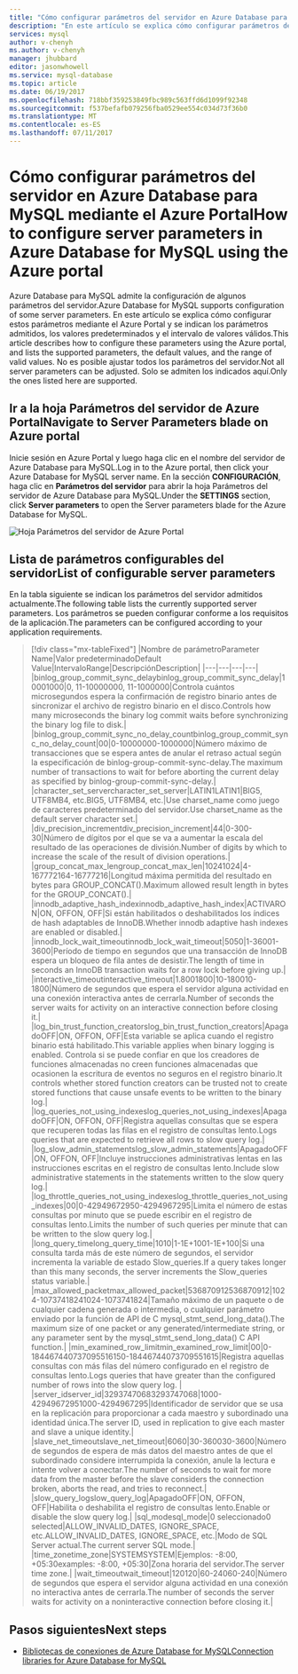 ```yaml
---
title: "Cómo configurar parámetros del servidor en Azure Database para MySQL | Microsoft Docs"
description: "En este artículo se explica cómo configurar parámetros del servidor en Azure Database para MySQL mediante el Azure Portal."
services: mysql
author: v-chenyh
ms.author: v-chenyh
manager: jhubbard
editor: jasonwhowell
ms.service: mysql-database
ms.topic: article
ms.date: 06/19/2017
ms.openlocfilehash: 718bbf359253849fbc989c563ffd6d1099f92348
ms.sourcegitcommit: f537befafb079256fba0529ee554c034d73f36b0
ms.translationtype: MT
ms.contentlocale: es-ES
ms.lasthandoff: 07/11/2017
---
```

# <a name="how-to-configure-server-parameters-in-azure-database-for-mysql-using-the-azure-portal"></a><span data-ttu-id="4a631-103">Cómo configurar parámetros del servidor en Azure Database para MySQL mediante el Azure Portal</span><span class="sxs-lookup"><span data-stu-id="4a631-103">How to configure server parameters in Azure Database for MySQL using the Azure portal</span></span>

<span data-ttu-id="4a631-104">Azure Database para MySQL admite la configuración de algunos parámetros del servidor.</span><span class="sxs-lookup"><span data-stu-id="4a631-104">Azure Database for MySQL supports configuration of some server parameters.</span></span> <span data-ttu-id="4a631-105">En este artículo se explica cómo configurar estos parámetros mediante el Azure Portal y se indican los parámetros admitidos, los valores predeterminados y el intervalo de valores válidos.</span><span class="sxs-lookup"><span data-stu-id="4a631-105">This article describes how to configure these parameters using the Azure portal, and lists the supported parameters, the default values, and the range of valid values.</span></span> <span data-ttu-id="4a631-106">No es posible ajustar todos los parámetros del servidor.</span><span class="sxs-lookup"><span data-stu-id="4a631-106">Not all server parameters can be adjusted.</span></span> <span data-ttu-id="4a631-107">Solo se admiten los indicados aquí.</span><span class="sxs-lookup"><span data-stu-id="4a631-107">Only the ones listed here are supported.</span></span>

## <a name="navigate-to-server-parameters-blade-on-azure-portal"></a><span data-ttu-id="4a631-108">Ir a la hoja Parámetros del servidor de Azure Portal</span><span class="sxs-lookup"><span data-stu-id="4a631-108">Navigate to Server Parameters blade on Azure portal</span></span>

<span data-ttu-id="4a631-109">Inicie sesión en Azure Portal y luego haga clic en el nombre del servidor de Azure Database para MySQL.</span><span class="sxs-lookup"><span data-stu-id="4a631-109">Log in to the Azure portal, then click your Azure Database for MySQL server name.</span></span> <span data-ttu-id="4a631-110">En la sección **CONFIGURACIÓN**, haga clic en **Parámetros del servidor** para abrir la hoja Parámetros del servidor de Azure Database para MySQL.</span><span class="sxs-lookup"><span data-stu-id="4a631-110">Under the **SETTINGS** section, click **Server parameters** to open the Server parameters blade for the Azure Database for MySQL.</span></span>

![Hoja Parámetros del servidor de Azure Portal](./media/howto-server-parameters/auzre-portal-server-parameters.png)

## <a name="list-of-configurable-server-parameters"></a><span data-ttu-id="4a631-112">Lista de parámetros configurables del servidor</span><span class="sxs-lookup"><span data-stu-id="4a631-112">List of configurable server parameters</span></span>

<span data-ttu-id="4a631-113">En la tabla siguiente se indican los parámetros del servidor admitidos actualmente.</span><span class="sxs-lookup"><span data-stu-id="4a631-113">The following table lists the currently supported server parameters.</span></span> <span data-ttu-id="4a631-114">Los parámetros se pueden configurar conforme a los requisitos de la aplicación.</span><span class="sxs-lookup"><span data-stu-id="4a631-114">The parameters can be configured according to your application requirements.</span></span>

> [!div class="mx-tableFixed"]
|<span data-ttu-id="4a631-115">Nombre de parámetro</span><span class="sxs-lookup"><span data-stu-id="4a631-115">Parameter Name</span></span>|<span data-ttu-id="4a631-116">Valor predeterminado</span><span class="sxs-lookup"><span data-stu-id="4a631-116">Default Value</span></span>|<span data-ttu-id="4a631-117">Intervalo</span><span class="sxs-lookup"><span data-stu-id="4a631-117">Range</span></span>|<span data-ttu-id="4a631-118">Descripción</span><span class="sxs-lookup"><span data-stu-id="4a631-118">Description</span></span>|
|---|---|---|---|
|<span data-ttu-id="4a631-119">binlog_group_commit_sync_delay</span><span class="sxs-lookup"><span data-stu-id="4a631-119">binlog_group_commit_sync_delay</span></span>|<span data-ttu-id="4a631-120">1000</span><span class="sxs-lookup"><span data-stu-id="4a631-120">1000</span></span>|<span data-ttu-id="4a631-121">0, 11-1000000</span><span class="sxs-lookup"><span data-stu-id="4a631-121">0, 11-1000000</span></span>|<span data-ttu-id="4a631-122">Controla cuántos microsegundos espera la confirmación de registro binario antes de sincronizar el archivo de registro binario en el disco.</span><span class="sxs-lookup"><span data-stu-id="4a631-122">Controls how many microseconds the binary log commit waits before synchronizing the binary log file to disk.</span></span>|
|<span data-ttu-id="4a631-123">binlog_group_commit_sync_no_delay_count</span><span class="sxs-lookup"><span data-stu-id="4a631-123">binlog_group_commit_sync_no_delay_count</span></span>|<span data-ttu-id="4a631-124">0</span><span class="sxs-lookup"><span data-stu-id="4a631-124">0</span></span>|<span data-ttu-id="4a631-125">0-1000000</span><span class="sxs-lookup"><span data-stu-id="4a631-125">0-1000000</span></span>|<span data-ttu-id="4a631-126">Número máximo de transacciones que se espera antes de anular el retraso actual según la especificación de binlog-group-commit-sync-delay.</span><span class="sxs-lookup"><span data-stu-id="4a631-126">The maximum number of transactions to wait for before aborting the current delay as specified by binlog-group-commit-sync-delay.</span></span>|
|<span data-ttu-id="4a631-127">character_set_server</span><span class="sxs-lookup"><span data-stu-id="4a631-127">character_set_server</span></span>|<span data-ttu-id="4a631-128">LATIN1</span><span class="sxs-lookup"><span data-stu-id="4a631-128">LATIN1</span></span>|<span data-ttu-id="4a631-129">BIG5, UTF8MB4, etc.</span><span class="sxs-lookup"><span data-stu-id="4a631-129">BIG5, UTF8MB4, etc.</span></span>|<span data-ttu-id="4a631-130">Use charset_name como juego de caracteres predeterminado del servidor.</span><span class="sxs-lookup"><span data-stu-id="4a631-130">Use charset_name as the default server character set.</span></span>|
|<span data-ttu-id="4a631-131">div_precision_increment</span><span class="sxs-lookup"><span data-stu-id="4a631-131">div_precision_increment</span></span>|<span data-ttu-id="4a631-132">4</span><span class="sxs-lookup"><span data-stu-id="4a631-132">4</span></span>|<span data-ttu-id="4a631-133">0-30</span><span class="sxs-lookup"><span data-stu-id="4a631-133">0-30</span></span>|<span data-ttu-id="4a631-134">Número de dígitos por el que se va a aumentar la escala del resultado de las operaciones de división.</span><span class="sxs-lookup"><span data-stu-id="4a631-134">Number of digits by which to increase the scale of the result of division operations.</span></span>|
|<span data-ttu-id="4a631-135">group_concat_max_len</span><span class="sxs-lookup"><span data-stu-id="4a631-135">group_concat_max_len</span></span>|<span data-ttu-id="4a631-136">1024</span><span class="sxs-lookup"><span data-stu-id="4a631-136">1024</span></span>|<span data-ttu-id="4a631-137">4-16777216</span><span class="sxs-lookup"><span data-stu-id="4a631-137">4-16777216</span></span>|<span data-ttu-id="4a631-138">Longitud máxima permitida del resultado en bytes para GROUP_CONCAT().</span><span class="sxs-lookup"><span data-stu-id="4a631-138">Maximum allowed result length in bytes for the GROUP_CONCAT().</span></span>|
|<span data-ttu-id="4a631-139">innodb_adaptive_hash_index</span><span class="sxs-lookup"><span data-stu-id="4a631-139">innodb_adaptive_hash_index</span></span>|<span data-ttu-id="4a631-140">ACTIVAR</span><span class="sxs-lookup"><span data-stu-id="4a631-140">ON</span></span>|<span data-ttu-id="4a631-141">ON, OFF</span><span class="sxs-lookup"><span data-stu-id="4a631-141">ON, OFF</span></span>|<span data-ttu-id="4a631-142">Si están habilitados o deshabilitados los índices de hash adaptables de InnoDB.</span><span class="sxs-lookup"><span data-stu-id="4a631-142">Whether innodb adaptive hash indexes are enabled or disabled.</span></span>|
|<span data-ttu-id="4a631-143">innodb_lock_wait_timeout</span><span class="sxs-lookup"><span data-stu-id="4a631-143">innodb_lock_wait_timeout</span></span>|<span data-ttu-id="4a631-144">50</span><span class="sxs-lookup"><span data-stu-id="4a631-144">50</span></span>|<span data-ttu-id="4a631-145">1-3600</span><span class="sxs-lookup"><span data-stu-id="4a631-145">1-3600</span></span>|<span data-ttu-id="4a631-146">Período de tiempo en segundos que una transacción de InnoDB espera un bloqueo de fila antes de desistir.</span><span class="sxs-lookup"><span data-stu-id="4a631-146">The length of time in seconds an InnoDB transaction waits for a row lock before giving up.</span></span>|
|<span data-ttu-id="4a631-147">interactive_timeout</span><span class="sxs-lookup"><span data-stu-id="4a631-147">interactive_timeout</span></span>|<span data-ttu-id="4a631-148">1.800</span><span class="sxs-lookup"><span data-stu-id="4a631-148">1800</span></span>|<span data-ttu-id="4a631-149">10-1800</span><span class="sxs-lookup"><span data-stu-id="4a631-149">10-1800</span></span>|<span data-ttu-id="4a631-150">Número de segundos que espera el servidor alguna actividad en una conexión interactiva antes de cerrarla.</span><span class="sxs-lookup"><span data-stu-id="4a631-150">Number of seconds the server waits for activity on an interactive connection before closing it.</span></span>|
|<span data-ttu-id="4a631-151">log_bin_trust_function_creators</span><span class="sxs-lookup"><span data-stu-id="4a631-151">log_bin_trust_function_creators</span></span>|<span data-ttu-id="4a631-152">Apagado</span><span class="sxs-lookup"><span data-stu-id="4a631-152">OFF</span></span>|<span data-ttu-id="4a631-153">ON, OFF</span><span class="sxs-lookup"><span data-stu-id="4a631-153">ON, OFF</span></span>|<span data-ttu-id="4a631-154">Esta variable se aplica cuando el registro binario está habilitado.</span><span class="sxs-lookup"><span data-stu-id="4a631-154">This variable applies when binary logging is enabled.</span></span> <span data-ttu-id="4a631-155">Controla si se puede confiar en que los creadores de funciones almacenadas no creen funciones almacenadas que ocasionen la escritura de eventos no seguros en el registro binario.</span><span class="sxs-lookup"><span data-stu-id="4a631-155">It controls whether stored function creators can be trusted not to create stored functions that cause unsafe events to be written to the binary log.</span></span>|
|<span data-ttu-id="4a631-156">log_queries_not_using_indexes</span><span class="sxs-lookup"><span data-stu-id="4a631-156">log_queries_not_using_indexes</span></span>|<span data-ttu-id="4a631-157">Apagado</span><span class="sxs-lookup"><span data-stu-id="4a631-157">OFF</span></span>|<span data-ttu-id="4a631-158">ON, OFF</span><span class="sxs-lookup"><span data-stu-id="4a631-158">ON, OFF</span></span>|<span data-ttu-id="4a631-159">Registra aquellas consultas que se espera que recuperen todas las filas en el registro de consultas lento.</span><span class="sxs-lookup"><span data-stu-id="4a631-159">Logs queries that are expected to retrieve all rows to slow query log.</span></span>|
|<span data-ttu-id="4a631-160">log_slow_admin_statements</span><span class="sxs-lookup"><span data-stu-id="4a631-160">log_slow_admin_statements</span></span>|<span data-ttu-id="4a631-161">Apagado</span><span class="sxs-lookup"><span data-stu-id="4a631-161">OFF</span></span>|<span data-ttu-id="4a631-162">ON, OFF</span><span class="sxs-lookup"><span data-stu-id="4a631-162">ON, OFF</span></span>|<span data-ttu-id="4a631-163">Incluye instrucciones administrativas lentas en las instrucciones escritas en el registro de consultas lento.</span><span class="sxs-lookup"><span data-stu-id="4a631-163">Include slow administrative statements in the statements written to the slow query log.</span></span>|
|<span data-ttu-id="4a631-164">log_throttle_queries_not_using_indexes</span><span class="sxs-lookup"><span data-stu-id="4a631-164">log_throttle_queries_not_using_indexes</span></span>|<span data-ttu-id="4a631-165">0</span><span class="sxs-lookup"><span data-stu-id="4a631-165">0</span></span>|<span data-ttu-id="4a631-166">0-4294967295</span><span class="sxs-lookup"><span data-stu-id="4a631-166">0-4294967295</span></span>|<span data-ttu-id="4a631-167">Limita el número de estas consultas por minuto que se puede escribir en el registro de consultas lento.</span><span class="sxs-lookup"><span data-stu-id="4a631-167">Limits the number of such queries per minute that can be written to the slow query log.</span></span>|
|<span data-ttu-id="4a631-168">long_query_time</span><span class="sxs-lookup"><span data-stu-id="4a631-168">long_query_time</span></span>|<span data-ttu-id="4a631-169">10</span><span class="sxs-lookup"><span data-stu-id="4a631-169">10</span></span>|<span data-ttu-id="4a631-170">1-1E+100</span><span class="sxs-lookup"><span data-stu-id="4a631-170">1-1E+100</span></span>|<span data-ttu-id="4a631-171">Si una consulta tarda más de este número de segundos, el servidor incrementa la variable de estado Slow_queries.</span><span class="sxs-lookup"><span data-stu-id="4a631-171">If a query takes longer than this many seconds, the server increments the Slow_queries status variable.</span></span>|
|<span data-ttu-id="4a631-172">max_allowed_packet</span><span class="sxs-lookup"><span data-stu-id="4a631-172">max_allowed_packet</span></span>|<span data-ttu-id="4a631-173">536870912</span><span class="sxs-lookup"><span data-stu-id="4a631-173">536870912</span></span>|<span data-ttu-id="4a631-174">1024-1073741824</span><span class="sxs-lookup"><span data-stu-id="4a631-174">1024-1073741824</span></span>|<span data-ttu-id="4a631-175">Tamaño máximo de un paquete o de cualquier cadena generada o intermedia, o cualquier parámetro enviado por la función de API de C mysql_stmt_send_long_data().</span><span class="sxs-lookup"><span data-stu-id="4a631-175">The maximum size of one packet or any generated/intermediate string, or any parameter sent by the mysql_stmt_send_long_data() C API function.</span></span>|
|<span data-ttu-id="4a631-176">min_examined_row_limit</span><span class="sxs-lookup"><span data-stu-id="4a631-176">min_examined_row_limit</span></span>|<span data-ttu-id="4a631-177">0</span><span class="sxs-lookup"><span data-stu-id="4a631-177">0</span></span>|<span data-ttu-id="4a631-178">0-18446744073709551615</span><span class="sxs-lookup"><span data-stu-id="4a631-178">0-18446744073709551615</span></span>|<span data-ttu-id="4a631-179">Registra aquellas consultas con más filas del número configurado en el registro de consultas lento.</span><span class="sxs-lookup"><span data-stu-id="4a631-179">Logs queries that have greater than the configured number of rows into the slow query log.</span></span> |
|<span data-ttu-id="4a631-180">server_id</span><span class="sxs-lookup"><span data-stu-id="4a631-180">server_id</span></span>|<span data-ttu-id="4a631-181">3293747068</span><span class="sxs-lookup"><span data-stu-id="4a631-181">3293747068</span></span>|<span data-ttu-id="4a631-182">1000-4294967295</span><span class="sxs-lookup"><span data-stu-id="4a631-182">1000-4294967295</span></span>|<span data-ttu-id="4a631-183">Identificador de servidor que se usa en la replicación para proporcionar a cada maestro y subordinado una identidad única.</span><span class="sxs-lookup"><span data-stu-id="4a631-183">The server ID, used in replication to give each master and slave a unique identity.</span></span>|
|<span data-ttu-id="4a631-184">slave_net_timeout</span><span class="sxs-lookup"><span data-stu-id="4a631-184">slave_net_timeout</span></span>|<span data-ttu-id="4a631-185">60</span><span class="sxs-lookup"><span data-stu-id="4a631-185">60</span></span>|<span data-ttu-id="4a631-186">30-3600</span><span class="sxs-lookup"><span data-stu-id="4a631-186">30-3600</span></span>|<span data-ttu-id="4a631-187">Número de segundos de espera de más datos del maestro antes de que el subordinado considere interrumpida la conexión, anule la lectura e intente volver a conectar.</span><span class="sxs-lookup"><span data-stu-id="4a631-187">The number of seconds to wait for more data from the master before the slave considers the connection broken, aborts the read, and tries to reconnect.</span></span>|
|<span data-ttu-id="4a631-188">slow_query_log</span><span class="sxs-lookup"><span data-stu-id="4a631-188">slow_query_log</span></span>|<span data-ttu-id="4a631-189">Apagado</span><span class="sxs-lookup"><span data-stu-id="4a631-189">OFF</span></span>|<span data-ttu-id="4a631-190">ON, OFF</span><span class="sxs-lookup"><span data-stu-id="4a631-190">ON, OFF</span></span>|<span data-ttu-id="4a631-191">Habilita o deshabilita el registro de consultas lento.</span><span class="sxs-lookup"><span data-stu-id="4a631-191">Enable or disable the slow query log.</span></span>|
|<span data-ttu-id="4a631-192">sql_mode</span><span class="sxs-lookup"><span data-stu-id="4a631-192">sql_mode</span></span>|<span data-ttu-id="4a631-193">0 seleccionado</span><span class="sxs-lookup"><span data-stu-id="4a631-193">0 selected</span></span>|<span data-ttu-id="4a631-194">ALLOW_INVALID_DATES, IGNORE_SPACE, etc.</span><span class="sxs-lookup"><span data-stu-id="4a631-194">ALLOW_INVALID_DATES, IGNORE_SPACE, etc.</span></span>|<span data-ttu-id="4a631-195">Modo de SQL Server actual.</span><span class="sxs-lookup"><span data-stu-id="4a631-195">The current server SQL mode.</span></span>|
|<span data-ttu-id="4a631-196">time_zone</span><span class="sxs-lookup"><span data-stu-id="4a631-196">time_zone</span></span>|<span data-ttu-id="4a631-197">SYSTEM</span><span class="sxs-lookup"><span data-stu-id="4a631-197">SYSTEM</span></span>|<span data-ttu-id="4a631-198">Ejemplos: -8:00, +05:30</span><span class="sxs-lookup"><span data-stu-id="4a631-198">examples: -8:00, +05:30</span></span>|<span data-ttu-id="4a631-199">Zona horaria del servidor.</span><span class="sxs-lookup"><span data-stu-id="4a631-199">The server time zone.</span></span>|
|<span data-ttu-id="4a631-200">wait_timeout</span><span class="sxs-lookup"><span data-stu-id="4a631-200">wait_timeout</span></span>|<span data-ttu-id="4a631-201">120</span><span class="sxs-lookup"><span data-stu-id="4a631-201">120</span></span>|<span data-ttu-id="4a631-202">60-240</span><span class="sxs-lookup"><span data-stu-id="4a631-202">60-240</span></span>|<span data-ttu-id="4a631-203">Número de segundos que espera el servidor alguna actividad en una conexión no interactiva antes de cerrarla.</span><span class="sxs-lookup"><span data-stu-id="4a631-203">The number of seconds the server waits for activity on a noninteractive connection before closing it.</span></span>|

## <a name="next-steps"></a><span data-ttu-id="4a631-204">Pasos siguientes</span><span class="sxs-lookup"><span data-stu-id="4a631-204">Next steps</span></span>
- [<span data-ttu-id="4a631-205">Bibliotecas de conexiones de Azure Database for MySQL</span><span class="sxs-lookup"><span data-stu-id="4a631-205">Connection libraries for Azure Database for MySQL</span></span>](concepts-connection-libraries.md)
